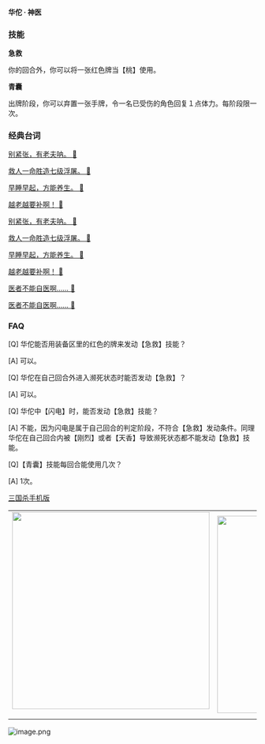 
#### 华佗 · 神医  

### 技能

**急救**

你的回合外，你可以将一张红色牌当【桃】使用。

**青囊**

出牌阶段，你可以弃置一张手牌，令一名已受伤的角色回复１点体力。每阶段限一次。

### 经典台词


[别紧张，有老夫呐。 🎵](char_qun001_dub_ability1_1.mp3)

[救人一命胜造七级浮屠。 🎵](char_qun001_dub_ability1_2.mp3)

[早睡早起，方能养生。 🎵](char_qun001_dub_ability2_1.mp3)

[越老越要补啊！ 🎵](char_qun001_dub_ability2_2.mp3)

[别紧张，有老夫呐。 🎵](char_qun001_dub_classic_ability1_1.mp3)

[救人一命胜造七级浮屠。 🎵](char_qun001_dub_classic_ability1_2.mp3)

[早睡早起，方能养生。 🎵](char_qun001_dub_classic_ability2_1.mp3)

[越老越要补啊！ 🎵](char_qun001_dub_classic_ability2_2.mp3)

[医者不能自医啊…… 🎵](char_qun001_dub_classic_dead.mp3)

[医者不能自医啊…… 🎵](char_qun001_dub_dead.mp3)


### FAQ

[Q] 华佗能否用装备区里的红色的牌来发动【急救】技能？

[A] 可以。



[Q] 华佗在自己回合外进入濒死状态时能否发动【急救】？

[A] 可以。



[Q] 华佗中【闪电】时，能否发动【急救】技能？

[A] 不能，因为闪电是属于自己回合的判定阶段，不符合【急救】发动条件。同理华佗在自己回合内被【刚烈】或者【天香】导致濒死状态都不能发动【急救】技能。



[Q]【青囊】技能每回合能使用几次？

[A] 1次。


 [三国杀手机版](https://apps.apple.com/cn/app/%E4%B8%89%E5%9B%BD%E6%9D%80%E9%97%AE%E9%A2%98%E7%AD%94%E7%96%91/id527602078)
    <div style="text-align: center"><table><tr>
    <td style="text-align: center">
<img src="https://is4-ssl.mzstatic.com/image/thumb/PurpleSource116/v4/1b/38/06/1b380673-fa07-7d70-76af-cc625e8e7894/97f20edf-1616-4b93-9e88-fbaebfe22faf_page-0.jpg/460x0w.webp" height="400">
</td>
<td style="text-align: center">
<img src="https://is5-ssl.mzstatic.com/image/thumb/PurpleSource126/v4/f6/ae/05/f6ae053d-def3-e9be-a991-74954202adad/7a500a3f-0dc0-4c7a-8287-6eed7e11d2b4_page-1.jpg/460x0w.webp" height="400">
</td>
<td style="text-align: center">
<img src="https://is2-ssl.mzstatic.com/image/thumb/PurpleSource126/v4/f3/38/97/f33897de-2a22-ec13-1832-60c35c10fe7c/7fbfdcd6-9f03-45ce-8dc1-bad59b0e5f5d_page-2.jpg/460x0w.webp" height="400">
</td>
<td style="text-align: center">
<img src="https://is2-ssl.mzstatic.com/image/thumb/PurpleSource116/v4/7c/bf/db/7cbfdbb7-8d99-a661-c3a7-bc4e3fdb840a/5e805d5e-b991-4341-bdf6-233a5dd8d703_page-3.jpg/460x0w.webp" height="400">
</td>
</tr>
</table>
</div>
    
 ![image.png](https://s2.loli.net/2022/01/10/Z85EF3hBpvU41oI.png)
